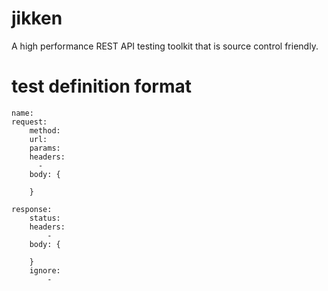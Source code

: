 # jikken
A high performance REST API testing toolkit that is source control friendly.

# test definition format

```
name: 
request:
    method:
    url:
    params: 
    headers:
      - 
    body: {

    }
    
response: 
    status:
    headers:
        -
    body: {

    }
    ignore:
        - 
```
